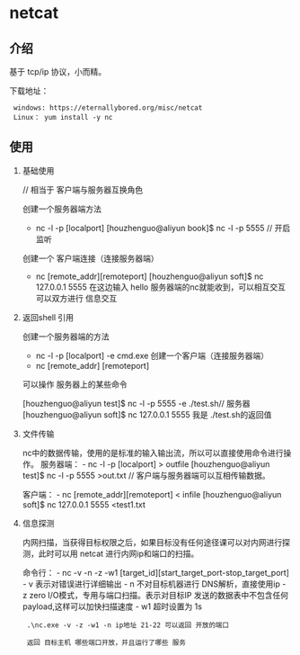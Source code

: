 
# netcat

## 介绍

基于 tcp/ip 协议，小而精。

下载地址：
     
     windows: https://eternallybored.org/misc/netcat
     Linux： yum install -y nc

## 使用
1. 基础使用

    // 相当于 客户端与服务器互换角色
    
    创建一个服务器端方法
    - nc -l -p [localport]
    [houzhenguo@aliyun book]$ nc -l -p 5555 // 开启监听

    创建一个 客户端连接（连接服务器端）
    - nc [remote_addr][remoteport]
    [houzhenguo@aliyun soft]$ nc 127.0.0.1 5555
    在这边输入 hello 服务器端的nc就能收到，可以相互交互
    可以双方进行 信息交互
2. 返回shell 引用

    创建一个服务器端的方法
    - nc -l -p [localport] -e cmd.exe
    创建一个客户端（连接服务器端）
    - nc [remote_addr] [remoteport]

    可以操作 服务器上的某些命令

    [houzhenguo@aliyun test]$ nc -l -p 5555 -e ./test.sh// 服务器
    [houzhenguo@aliyun soft]$ nc 127.0.0.1 5555
    我是 ./test.sh的返回值
3. 文件传输

    nc中的数据传输，使用的是标准的输入输出流，所以可以直接使用命令进行操作。
    服务器端：
        - nc -l -p [localport] > outfile
        [houzhenguo@aliyun test]$ nc -l -p 5555 >out.txt  // 客户端与服务器端可以互相传输数据。


    客户端：
        - nc [remote_addr][remoteport] < infile
        [houzhenguo@aliyun soft]$ nc 127.0.0.1 5555 <test1.txt 

4. 信息探测

    内网扫描，当获得目标权限之后，如果目标没有任何途径课可以对内网进行探测，此时可以用
    netcat 进行内网ip和端口的扫描。

    命令行：
        - nc -v -n -z -w1 [target_id][start_target_port-stop_target_port]
        - v 表示对错误进行详细输出
        - n 不对目标机器进行 DNS解析，直接使用ip
        - z zero I/O模式，专用与端口扫描。表示对目标IP 发送的数据表中不包含任何payload,这样可以加快扫描速度
        - w1 超时设置为 1s

        .\nc.exe -v -z -w1 -n ip地址 21-22 可以返回 开放的端口

        返回 目标主机 哪些端口开放，并且运行了哪些 服务
        

        

    